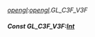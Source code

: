 _[opengl](../../modules/opengl/opengl-module.md):[opengl](../../modules/opengl/opengl-module.md).GL\_C3F\_V3F_
##### Const GL\_C3F\_V3F:[Int](../../modules/wonkey/wonkey-types-int.md)
